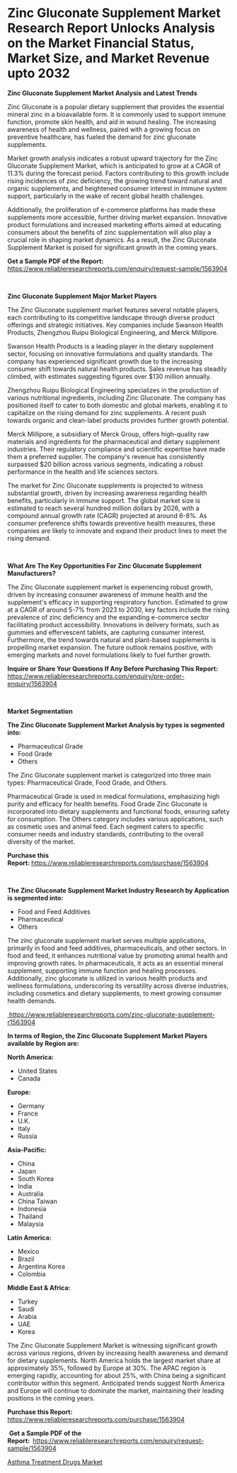 <p><h1>Zinc Gluconate Supplement Market Research Report Unlocks Analysis on the Market Financial Status, Market Size, and Market Revenue upto 2032</h1></p><p><strong>Zinc Gluconate Supplement Market Analysis and Latest Trends</strong></p>
<p><p>Zinc Gluconate is a popular dietary supplement that provides the essential mineral zinc in a bioavailable form. It is commonly used to support immune function, promote skin health, and aid in wound healing. The increasing awareness of health and wellness, paired with a growing focus on preventive healthcare, has fueled the demand for zinc gluconate supplements.</p><p>Market growth analysis indicates a robust upward trajectory for the Zinc Gluconate Supplement Market, which is anticipated to grow at a CAGR of 11.3% during the forecast period. Factors contributing to this growth include rising incidences of zinc deficiency, the growing trend toward natural and organic supplements, and heightened consumer interest in immune system support, particularly in the wake of recent global health challenges.</p><p>Additionally, the proliferation of e-commerce platforms has made these supplements more accessible, further driving market expansion. Innovative product formulations and increased marketing efforts aimed at educating consumers about the benefits of zinc supplementation will also play a crucial role in shaping market dynamics. As a result, the Zinc Gluconate Supplement Market is poised for significant growth in the coming years.</p></p>
<p><strong>Get a Sample PDF of the Report:&nbsp;</strong> <a href="https://www.reliableresearchreports.com/enquiry/request-sample/1563904?utm_campaign=3012&utm_medium=2&utm_source=Github&utm_content=ia&utm_term=08032025&utm_id=zinc-gluconate-supplement">https://www.reliableresearchreports.com/enquiry/request-sample/1563904</a></p>
<p>&nbsp;</p>
<p><strong>Zinc Gluconate Supplement Major Market Players</strong></p>
<p><p>The Zinc Gluconate supplement market features several notable players, each contributing to its competitive landscape through diverse product offerings and strategic initiatives. Key companies include Swanson Health Products, Zhengzhou Ruipu Biological Engineering, and Merck Millipore.</p><p>Swanson Health Products is a leading player in the dietary supplement sector, focusing on innovative formulations and quality standards. The company has experienced significant growth due to the increasing consumer shift towards natural health products. Sales revenue has steadily climbed, with estimates suggesting figures over $130 million annually.</p><p>Zhengzhou Ruipu Biological Engineering specializes in the production of various nutritional ingredients, including Zinc Gluconate. The company has positioned itself to cater to both domestic and global markets, enabling it to capitalize on the rising demand for zinc supplements. A recent push towards organic and clean-label products provides further growth potential.</p><p>Merck Millipore, a subsidiary of Merck Group, offers high-quality raw materials and ingredients for the pharmaceutical and dietary supplement industries. Their regulatory compliance and scientific expertise have made them a preferred supplier. The company's revenue has consistently surpassed $20 billion across various segments, indicating a robust performance in the health and life sciences sectors.</p><p>The market for Zinc Gluconate supplements is projected to witness substantial growth, driven by increasing awareness regarding health benefits, particularly in immune support. The global market size is estimated to reach several hundred million dollars by 2026, with a compound annual growth rate (CAGR) projected at around 6-8%. As consumer preference shifts towards preventive health measures, these companies are likely to innovate and expand their product lines to meet the rising demand.</p></p>
<p>&nbsp;</p>
<p><strong>What Are The Key Opportunities For Zinc Gluconate Supplement Manufacturers?</strong></p>
<p><p>The Zinc Gluconate supplement market is experiencing robust growth, driven by increasing consumer awareness of immune health and the supplement's efficacy in supporting respiratory function. Estimated to grow at a CAGR of around 5-7% from 2023 to 2030, key factors include the rising prevalence of zinc deficiency and the expanding e-commerce sector facilitating product accessibility. Innovations in delivery formats, such as gummies and effervescent tablets, are capturing consumer interest. Furthermore, the trend towards natural and plant-based supplements is propelling market expansion. The future outlook remains positive, with emerging markets and novel formulations likely to fuel further growth.</p></p>
<p><strong>Inquire or Share Your Questions If Any Before Purchasing This Report:</strong> <a href="https://www.reliableresearchreports.com/enquiry/pre-order-enquiry/1563904?utm_campaign=3012&utm_medium=2&utm_source=Github&utm_content=ia&utm_term=08032025&utm_id=zinc-gluconate-supplement">https://www.reliableresearchreports.com/enquiry/pre-order-enquiry/1563904</a></p>
<p>&nbsp;</p>
<p><strong>Market Segmentation</strong></p>
<p><strong>The Zinc Gluconate Supplement Market Analysis by types is segmented into:</strong></p>
<p><ul><li>Pharmaceutical Grade</li><li>Food Grade</li><li>Others</li></ul></p>
<p><p>The Zinc Gluconate supplement market is categorized into three main types: Pharmaceutical Grade, Food Grade, and Others. </p><p>Pharmaceutical Grade is used in medical formulations, emphasizing high purity and efficacy for health benefits. Food Grade Zinc Gluconate is incorporated into dietary supplements and functional foods, ensuring safety for consumption. The Others category includes various applications, such as cosmetic uses and animal feed. Each segment caters to specific consumer needs and industry standards, contributing to the overall diversity of the market.</p></p>
<p><strong>Purchase this Report:&nbsp;</strong><a href="https://www.reliableresearchreports.com/purchase/1563904?utm_campaign=3012&utm_medium=2&utm_source=Github&utm_content=ia&utm_term=08032025&utm_id=zinc-gluconate-supplement">https://www.reliableresearchreports.com/purchase/1563904</a></p>
<p>&nbsp;</p>
<p><strong>The Zinc Gluconate Supplement Market Industry Research by Application is segmented into:</strong></p>
<p><ul><li>Food and Feed Additives</li><li>Pharmaceutical</li><li>Others</li></ul></p>
<p><p>The zinc gluconate supplement market serves multiple applications, primarily in food and feed additives, pharmaceuticals, and other sectors. In food and feed, it enhances nutritional value by promoting animal health and improving growth rates. In pharmaceuticals, it acts as an essential mineral supplement, supporting immune function and healing processes. Additionally, zinc gluconate is utilized in various health products and wellness formulations, underscoring its versatility across diverse industries, including cosmetics and dietary supplements, to meet growing consumer health demands.</p></p>
<p><a href="https://www.reliableresearchreports.com/zinc-gluconate-supplement-r1563904?utm_campaign=3012&utm_medium=2&utm_source=Github&utm_content=ia&utm_term=08032025&utm_id=zinc-gluconate-supplement">&nbsp;https://www.reliableresearchreports.com/zinc-gluconate-supplement-r1563904</a></p>
<p><strong>In terms of Region, the Zinc Gluconate Supplement Market Players available by Region are:</strong></p>
<p>
    <p> <strong> North America: </strong>
        <ul>
            <li>United States</li>
            <li>Canada</li>
        </ul>
        </p> 
    <p> <strong> Europe: </strong>
        <ul>
            <li>Germany</li>
            <li>France</li>
            <li>U.K.</li>
            <li>Italy</li>
            <li>Russia</li>
        </ul>
        </p> 
    <p> <strong> Asia-Pacific: </strong>
        <ul>
            <li>China</li>
            <li>Japan</li>
            <li>South Korea</li>
            <li>India</li>
            <li>Australia</li>
            <li>China Taiwan</li>
            <li>Indonesia</li>
            <li>Thailand</li>
            <li>Malaysia</li>
        </ul>
        </p> 
    <p> <strong> Latin America: </strong>
        <ul>
            <li>Mexico</li>
            <li>Brazil</li>
            <li>Argentina Korea</li>
            <li>Colombia</li>
        </ul>
        </p> 
    <p> <strong> Middle East & Africa: </strong>
        <ul>
            <li>Turkey</li>
            <li>Saudi</li>
            <li>Arabia</li>
            <li>UAE</li>
            <li>Korea</li>
        </ul>
    </p>
    </p>
<p><p>The Zinc Gluconate Supplement Market is witnessing significant growth across various regions, driven by increasing health awareness and demand for dietary supplements. North America holds the largest market share at approximately 35%, followed by Europe at 30%. The APAC region is emerging rapidly, accounting for about 25%, with China being a significant contributor within this segment. Anticipated trends suggest North America and Europe will continue to dominate the market, maintaining their leading positions in the coming years.</p></p>
<p><strong>Purchase this Report: </strong><a href="https://www.reliableresearchreports.com/purchase/1563904?utm_campaign=3012&utm_medium=2&utm_source=Github&utm_content=ia&utm_term=08032025&utm_id=zinc-gluconate-supplement">https://www.reliableresearchreports.com/purchase/1563904</a></p>
<p>&nbsp;<strong>Get a Sample PDF of the Report:&nbsp;&nbsp;</strong><a href="https://www.reliableresearchreports.com/enquiry/request-sample/1563904?utm_campaign=3012&utm_medium=2&utm_source=Github&utm_content=ia&utm_term=08032025&utm_id=zinc-gluconate-supplement">https://www.reliableresearchreports.com/enquiry/request-sample/1563904</a></p>
<p><strong></strong></p>
<p><p><a href="https://github.com/genayziben/Market-Research-Report-List-1/blob/main/asthma-treatment-drugs-market.md?utm_campaign=3012&utm_medium=2&utm_source=Github&utm_content=ia&utm_term=08032025&utm_id=zinc-gluconate-supplement">Asthma Treatment Drugs Market</a></p></p>